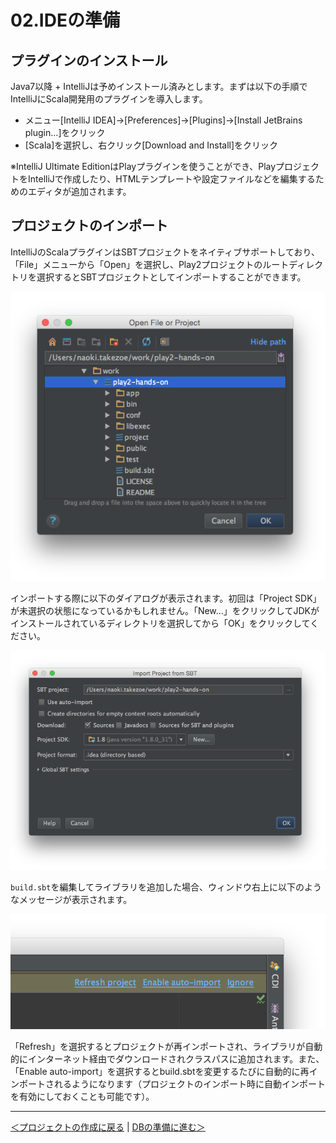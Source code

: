 # 02.IDEの準備

## プラグインのインストール

Java7以降 + IntelliJは予めインストール済みとします。まずは以下の手順でIntelliJにScala開発用のプラグインを導入します。

* メニュー[IntelliJ IDEA]→[Preferences]→[Plugins]→[Install JetBrains plugin...]をクリック
* [Scala]を選択し、右クリック[Download and Install]をクリック

※IntelliJ Ultimate EditionはPlayプラグインを使うことができ、PlayプロジェクトをIntelliJで作成したり、HTMLテンプレートや設定ファイルなどを編集するためのエディタが追加されます。

## プロジェクトのインポート

IntelliJのScalaプラグインはSBTプロジェクトをネイティブサポートしており、「File」メニューから「Open」を選択し、Play2プロジェクトのルートディレクトリを選択するとSBTプロジェクトとしてインポートすることができます。

![プロジェクトのインポート(1)](images/open_project_intellij1.png)

インポートする際に以下のダイアログが表示されます。初回は「Project SDK」が未選択の状態になっているかもしれません。「New...」をクリックしてJDKがインストールされているディレクトリを選択してから「OK」をクリックしてください。

![プロジェクトのインポート(2)](images/open_project_intellij2.png)

`build.sbt`を編集してライブラリを追加した場合、ウィンドウ右上に以下のようなメッセージが表示されます。

![プロジェクトのリフレッシュ](images/re-import_project.png)

「Refresh」を選択するとプロジェクトが再インポートされ、ライブラリが自動的にインターネット経由でダウンロードされクラスパスに追加されます。また、「Enable auto-import」を選択するとbuild.sbtを変更するたびに自動的に再インポートされるようになります（プロジェクトのインポート時に自動インポートを有効にしておくことも可能です）。

----
[＜プロジェクトの作成に戻る](01_create_project.md) | [DBの準備に進む＞](03_preparation_of_db.md)
